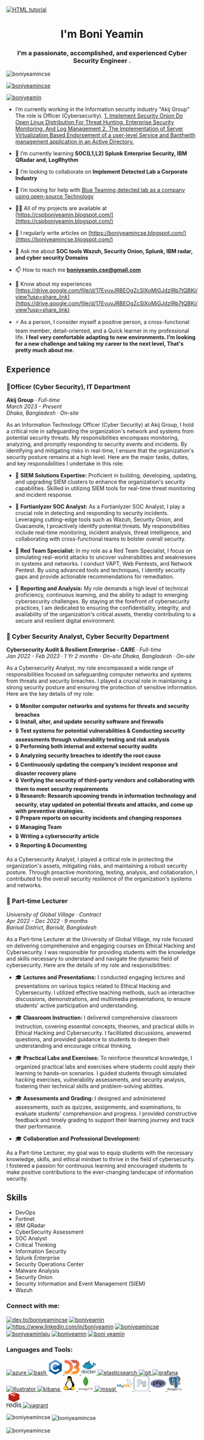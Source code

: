 <a href=" default.asp">
  <img src="smiley.gif" alt="HTML tutorial" style="width:42px;height:42px;border:0">
</a>
<h1 align="center">  I'm Boni Yeamin</h1>
<h3 align="center">I'm a passionate, accomplished, and experienced Cyber Security Engineer .</h3>


<p align="left"> <img src="https://komarev.com/ghpvc/?username=boniyeamincse&label=Profile%20views&color=0e75b6&style=flat" alt="boniyeamincse" /> </p>

<p align="left"> <a href="https://github.com/ryo-ma/github-profile-trophy"><img src="https://github-profile-trophy.vercel.app/?username=boniyeamincse" alt="boniyeamincse" /></a> </p>

<p align="left"> <a href="https://twitter.com/boniyeamin" target="blank"><img src="https://img.shields.io/twitter/follow/boniyeamin?logo=twitter&style=for-the-badge" alt="boniyeamin" /></a> </p>

- I’m currently working in the Information security industry "Akij Group" The role is Officer (Cybersecurity). [1. Implement Security Onion Do Open Linux Distribution For Threat Hunting, Enterprise Security Monitoring, And Log Management 2. The Implementation of Server Virtualization Based Endorsement of a user-level Service and Banthwith management application in an Active Directory.](https://cspboniyeamin.blogspot.com/)

- 🌱 I’m currently learning **SOC(L1,L2) Splunk Enterprise Security, IBM QRadar and, LogRhythm**

- 👯 I’m looking to collaborate on **Implement Detected Lab a Corporate Industry**

- 🤝 I’m looking for help with [Blue Teaming detected lab as a company using open-source Technology](https://docs.google.com/document/d/1ybTtLETJxVhPG_a1zPYB8JPg0ygBbdPQKzhIZu9eeQk/edit?usp=sharing)

- 👨‍💻 All of my projects are available at [https://cspboniyeamin.blogspot.com/](https://cspboniyeamin.blogspot.com/)

- 📝 I regularly write articles on [https://boniyeamincse.blogspot.com/](https://boniyeamincse.blogspot.com/)

- 💬 Ask me about **SOC tools Wazuh, Security Onion, Splunk, IBM radar, and cyber security Domains**

- 📫 How to reach me **boniyeamin.cse@gmail.com**

- 📄 Know about my experiences [https://drive.google.com/file/d/17EvuvJRBEOgZcSlXoMiGJdzIRb7tQBKj/view?usp=share_link](https://drive.google.com/file/d/17EvuvJRBEOgZcSlXoMiGJdzIRb7tQBKj/view?usp=share_link)

- ⚡ As a person, I consider myself a positive person, a cross-functional team member, detail-oriented, and a Quick learner in my professional life. **I feel very comfortable adapting to new environments. I’m looking for a new challenge and taking my career to the next level, That's pretty much about me.**

 ## Experience

### 🏢Officer (Cyber Security), IT Department
**Akij Group** · *Full-time*  
*March 2023 - Present*  
*Dhaka, Bangladesh* · *On-site*

As an Information Technology Officer (Cyber Security) at Akij Group, I hold a critical role in safeguarding the organization's network and systems from potential security threats. My responsibilities encompass monitoring, analyzing, and promptly responding to security events and incidents. By identifying and mitigating risks in real-time, I ensure that the organization's security posture remains at a high level. Here are the major tasks, duties, and key responsibilities I undertake in this role:

- 🔏 **SIEM Solutions Expertise:** Proficient in building, developing, updating, and upgrading SIEM clusters to enhance the organization's security capabilities. Skilled in utilizing SIEM tools for real-time threat monitoring and incident response.

- 🔏 **Fortianlyzer SOC Analyst:** As a Fortianlyzer SOC Analyst, I play a crucial role in detecting and responding to security incidents. Leveraging cutting-edge tools such as Wazuh, Security Onion, and Guacamole, I proactively identify potential threats. My responsibilities include real-time monitoring, incident analysis, threat intelligence, and collaborating with cross-functional teams to bolster overall security.

- 🔏 **Red Team Specialist:** In my role as a Red Team Specialist, I focus on simulating real-world attacks to uncover vulnerabilities and weaknesses in systems and networks. I conduct VAPT, Web Pentests, and Network Pentest. By using advanced tools and techniques, I identify security gaps and provide actionable recommendations for remediation.

- 🔏 **Reporting and Analysis:** My role demands a high level of technical proficiency, continuous learning, and the ability to adapt to emerging cybersecurity challenges. By staying at the forefront of cybersecurity practices, I am dedicated to ensuring the confidentiality, integrity, and availability of the organization's critical assets, thereby contributing to a secure and resilient digital environment.

### 🏢 Cyber Security Analyst, Cyber Security Department
**Cybersecurity Audit & Resilient Enterprise - CARE** · *Full-time*  
*Jan 2022 - Feb 2023 · 1 Yr 2 months* · *On-site*
*Dhaka, Bangladesh* · *On-site*

As a Cybersecurity Analyst, my role encompassed a wide range of responsibilities focused on safeguarding computer networks and systems from threats and security breaches. I played a crucial role in maintaining a strong security posture and ensuring the protection of sensitive information. Here are the key details of my role:

- 🔒 **Monitor computer networks and systems for threats and security breaches**
- 🔒 **Install, alter, and update security software and firewalls**
- 🔒 **Test systems for potential vulnerabilities & Conducting security assessments through vulnerability testing and risk analysis**
- 🔒 **Performing both internal and external security audits**
- 🔒 **Analyzing security breaches to identify the root cause**
- 🔒 **Continuously updating the company’s incident response and disaster recovery plans**
- 🔒 **Verifying the security of third-party vendors and collaborating with them to meet security requirements**
- 🔒 **Research: Research upcoming trends in information technology and security, stay updated on potential threats and attacks, and come up with preventive strategies.**
- 🔒 **Prepare reports on security incidents and changing responses**
- 🔒 **Managing Team**
- 🔒 **Writing a cybersecurity article**
- 🔒 **Reporting & Documenting**

As a Cybersecurity Analyst, I played a critical role in protecting the organization's assets, mitigating risks, and maintaining a robust security posture. Through proactive monitoring, testing, analysis, and collaboration, I contributed to the overall security resilience of the organization's systems and networks.

### 🏫 Part-time Lecturer
*University of Global Village · Contract*  
*Apr 2022 - Dec 2022 · 9 months*  
*Barisal District, Barisāl, Bangladesh*

As a Part-time Lecturer at the University of Global Village, my role focused on delivering comprehensive and engaging courses on Ethical Hacking and Cybersecurity. I was responsible for providing students with the knowledge and skills necessary to understand and navigate the dynamic field of cybersecurity. Here are the details of my role and responsibilities:

- 🎓 **Lectures and Presentations:** I conducted engaging lectures and presentations on various topics related to Ethical Hacking and Cybersecurity. I utilized effective teaching methods, such as interactive discussions, demonstrations, and multimedia presentations, to ensure students' active participation and understanding.

- 🎓 **Classroom Instruction:** I delivered comprehensive classroom instruction, covering essential concepts, theories, and practical skills in Ethical Hacking and Cybersecurity. I facilitated discussions, answered questions, and provided guidance to students to deepen their understanding and encourage critical thinking.

- 🎓 **Practical Labs and Exercises:** To reinforce theoretical knowledge, I organized practical labs and exercises where students could apply their learning to hands-on scenarios. I guided students through simulated hacking exercises, vulnerability assessments, and security analysis, fostering their technical skills and problem-solving abilities.

- 🎓 **Assessments and Grading:** I designed and administered assessments, such as quizzes, assignments, and examinations, to evaluate students' comprehension and progress. I provided constructive feedback and timely grading to support their learning journey and track their performance.

- 🎓 **Collaboration and Professional Development:**

As a Part-time Lecturer, my goal was to equip students with the necessary knowledge, skills, and ethical mindset to thrive in the field of cybersecurity. I fostered a passion for continuous learning and encouraged students to make positive contributions to the ever-changing landscape of information security.

## Skills
- DevOps
- Fortinet
- IBM QRadar
- CyberSecurity Assessment
- SOC Analyst
- Critical Thinking
- Information Security
- Splunk Enterprise
- Security Operations Center
- Malware Analysis
- Security Onion
- Security Information and Event Management (SIEM)
- Wazuh


<h3 align="left">Connect with me:</h3>
<p align="left">
<a href="dev.to/boniyeamincse" target="blank"><img align="center" src="https://raw.githubusercontent.com/rahuldkjain/github-profile-readme-generator/master/src/images/icons/Social/devto.svg" alt="dev.to/boniyeamincse" height="30" width="40" /></a>
<a href="https://twitter.com/boniyeamin" target="blank"><img align="center" src="https://raw.githubusercontent.com/rahuldkjain/github-profile-readme-generator/master/src/images/icons/Social/twitter.svg" alt="boniyeamin" height="30" width="40" /></a>
<a href="https:/www.linkedin.com/in/boniyeamin/" target="blank"><img align="center" src="https://raw.githubusercontent.com/rahuldkjain/github-profile-readme-generator/master/src/images/icons/Social/linked-in-alt.svg" alt="https://www.linkedin.com/in/boniyeamin" height="30" width="40" /></a>
<a href="https://kaggle.com/boniyeamincse" target="blank"><img align="center" src="https://raw.githubusercontent.com/rahuldkjain/github-profile-readme-generator/master/src/images/icons/Social/kaggle.svg" alt="boniyeamincse" height="30" width="40" /></a>
<a href="https://fb.com/boniyeaminlaju" target="blank"><img align="center" src="https://raw.githubusercontent.com/rahuldkjain/github-profile-readme-generator/master/src/images/icons/Social/facebook.svg" alt="boniyeaminlaju" height="30" width="40" /></a>
<a href="https://instagram.com/boniyeamin" target="blank"><img align="center" src="https://raw.githubusercontent.com/rahuldkjain/github-profile-readme-generator/master/src/images/icons/Social/instagram.svg" alt="boniyeamin" height="30" width="40" /></a>
<a href="https://www.youtube.com/@boniyeaminbangla" target="blank"><img align="center" src="https://raw.githubusercontent.com/rahuldkjain/github-profile-readme-generator/master/src/images/icons/Social/youtube.svg" alt="boni yeamin" height="30" width="40" /></a>
</p>

<h3 align="left">Languages and Tools:</h3>
<p align="left"> <a href="https://azure.microsoft.com/en-in/" target="_blank" rel="noreferrer"> <img src="https://www.vectorlogo.zone/logos/microsoft_azure/microsoft_azure-icon.svg" alt="azure" width="40" height="40"/> </a> <a href="https://www.gnu.org/software/bash/" target="_blank" rel="noreferrer"> <img src="https://www.vectorlogo.zone/logos/gnu_bash/gnu_bash-icon.svg" alt="bash" width="40" height="40"/> </a> <a href="https://www.cprogramming.com/" target="_blank" rel="noreferrer"> <img src="https://raw.githubusercontent.com/devicons/devicon/master/icons/c/c-original.svg" alt="c" width="40" height="40"/> </a> <a href="https://d3js.org/" target="_blank" rel="noreferrer"> <img src="https://raw.githubusercontent.com/devicons/devicon/master/icons/d3js/d3js-original.svg" alt="d3js" width="40" height="40"/> </a> <a href="https://www.docker.com/" target="_blank" rel="noreferrer"> <img src="https://raw.githubusercontent.com/devicons/devicon/master/icons/docker/docker-original-wordmark.svg" alt="docker" width="40" height="40"/> </a> <a href="https://www.elastic.co" target="_blank" rel="noreferrer"> <img src="https://www.vectorlogo.zone/logos/elastic/elastic-icon.svg" alt="elasticsearch" width="40" height="40"/> </a> <a href="https://git-scm.com/" target="_blank" rel="noreferrer"> <img src="https://www.vectorlogo.zone/logos/git-scm/git-scm-icon.svg" alt="git" width="40" height="40"/> </a> <a href="https://grafana.com" target="_blank" rel="noreferrer"> <img src="https://www.vectorlogo.zone/logos/grafana/grafana-icon.svg" alt="grafana" width="40" height="40"/> </a> <a href="https://www.adobe.com/in/products/illustrator.html" target="_blank" rel="noreferrer"> <img src="https://www.vectorlogo.zone/logos/adobe_illustrator/adobe_illustrator-icon.svg" alt="illustrator" width="40" height="40"/> </a> <a href="https://www.elastic.co/kibana" target="_blank" rel="noreferrer"> <img src="https://www.vectorlogo.zone/logos/elasticco_kibana/elasticco_kibana-icon.svg" alt="kibana" width="40" height="40"/> </a> <a href="https://www.linux.org/" target="_blank" rel="noreferrer"> <img src="https://raw.githubusercontent.com/devicons/devicon/master/icons/linux/linux-original.svg" alt="linux" width="40" height="40"/> </a> <a href="https://www.mongodb.com/" target="_blank" rel="noreferrer"> <img src="https://raw.githubusercontent.com/devicons/devicon/master/icons/mongodb/mongodb-original-wordmark.svg" alt="mongodb" width="40" height="40"/> </a> <a href="https://www.microsoft.com/en-us/sql-server" target="_blank" rel="noreferrer"> <img src="https://www.svgrepo.com/show/303229/microsoft-sql-server-logo.svg" alt="mssql" width="40" height="40"/> </a> <a href="https://www.mysql.com/" target="_blank" rel="noreferrer"> <img src="https://raw.githubusercontent.com/devicons/devicon/master/icons/mysql/mysql-original-wordmark.svg" alt="mysql" width="40" height="40"/> </a> <a href="https://www.photoshop.com/en" target="_blank" rel="noreferrer"> <img src="https://raw.githubusercontent.com/devicons/devicon/master/icons/photoshop/photoshop-line.svg" alt="photoshop" width="40" height="40"/> </a> <a href="https://www.php.net" target="_blank" rel="noreferrer"> <img src="https://raw.githubusercontent.com/devicons/devicon/master/icons/php/php-original.svg" alt="php" width="40" height="40"/> </a> <a href="https://www.postgresql.org" target="_blank" rel="noreferrer"> <img src="https://raw.githubusercontent.com/devicons/devicon/master/icons/postgresql/postgresql-original-wordmark.svg" alt="postgresql" width="40" height="40"/> </a> <a href="https://redis.io" target="_blank" rel="noreferrer"> <img src="https://raw.githubusercontent.com/devicons/devicon/master/icons/redis/redis-original-wordmark.svg" alt="redis" width="40" height="40"/> </a> <a href="https://www.vagrantup.com/" target="_blank" rel="noreferrer"> <img src="https://www.vectorlogo.zone/logos/vagrantup/vagrantup-icon.svg" alt="vagrant" width="40" height="40"/> </a> </p>

<p><img align="left" src="https://github-readme-stats.vercel.app/api/top-langs?username=boniyeamincse&show_icons=true&locale=en&layout=compact" alt="boniyeamincse" /></p>

<p>&nbsp;<img align="center" src="https://github-readme-stats.vercel.app/api?username=boniyeamincse&show_icons=true&locale=en" alt="boniyeamincse" /></p>

<p><img align="center" src="https://github-readme-streak-stats.herokuapp.com/?user=boniyeamincse&" alt="boniyeamincse" /></p>

